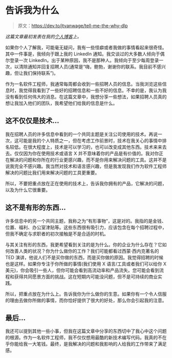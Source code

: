 # 告诉我为什么

> 原文：<https://dev.to/jtvanwage/tell-me-the-why-dlp>

*这篇文章最初发表在我的[个人博客](https://vdubinatorcoder.blogspot.com/2017/10/tell-me-why.html)上。*

如果你个人了解我，可能毫无疑问，我有一些怪癖或者我做的事情看起来很奇怪。其中一件事是，我倾向于跟上我的 LinkedIn 通知。我交谈过的大多数人倾向于偶尔登录一次 LinkedIn。出于某种原因，我不是那种人。我倾向于至少每周登录一次，以清除通知并回复招聘人员(通常是“嗨，鲍勃，谢谢你的联系。我目前不感兴趣，但让我们保持联系”)。

作为一名软件工程师，我通常每周都会收到一些招聘人员的信息。当我浏览这些信息时，我觉得我看到了一些好的招聘信息和一些不好的信息。不幸的是，我认为我没有看到任何伟大的消息。在这篇文章中，我想分享一些想法，如果招聘人员真的想让我加入他们的团队，我希望他们给我的信息是什么。

## 这不仅仅是技术...

我在招聘人员的许多信息中看到的一个共同主题是关注公司使用的技术。再说一次，这可能是我的个人特质之一，但在考虑工作前景时，技术在我关心的事情中排名较低。在很大程度上，技术是可以学习的，也可以改变成其他东西。技术来来去去。仅仅因为你在使用技术或语言 X 并不意味着你的产品是有价值的。我对你正在解决的问题和你所在的行业更感兴趣，而不是你用来解决问题的工具。这并不是说我完全不感兴趣。我当然对技术和语言感兴趣，但是我发现我们作为软件工程师解决的问题比我们用来解决问题的工具更重要。

所以，不要把重点放在正在使用的技术上，告诉我你拥有的产品，它解决的问题，以及为什么它很重要。

## 这不是有形的东西...

许多信息中的另一个共同主题，我称之为“有形事物”，这是对的。我指的是金钱、位置、福利、办公室津贴等。这些东西很有吸引力，应该包含在每个招聘过程中，但我不确定与求职者的初次接触是不是合适的时机。

与其关注有形的东西，我更希望看到关注的是为什么。你的企业为什么存在？它如何改善人类的状况？你为什么做你的工作？我们可能都看过西蒙·西内克著名的 TED 演讲，他说人们不是买你做的东西，而是买你做的原因。我觉得招聘的时候也是这样。如果你专注于你所做的事情(我们使用 X 语言/工具或者我们可以给你 X 美元)，你会吸引一些人，但你可能会看到高流动率和产品流失。您可能会看到流程和获得共同愿景方面的挑战。这在短期内可能没问题，但不是可持续的商业实践。

所以，把重点放在为什么上。告诉我你为什么做你的生意。如果你有一个令人信服的理由去做你所做的事情，而你恰好提供了很大的好处，那么你会引起我的注意。

## 最后...

我还可以提到其他一些小事，但我在这篇文章中分享的东西切中了我心中这个问题的根源。作为一名软件工程师，我不仅仅想用最酷的新技术编写代码。我真的不在乎你能给我一大笔钱。最终，是我解决的问题和我影响的人给我的工作带来了满足感。